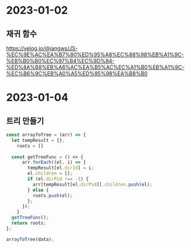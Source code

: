 # 2023-01-02
## 재귀 함수
https://velog.io/@jangws/JS-%EC%9E%AC%EA%B7%80%ED%95%A8%EC%88%98%EB%A1%9C-%EB%B0%B0%EC%97%B4%EC%9D%84-%ED%8A%B8%EB%A6%AC%EA%B5%AC%EC%A1%B0%EB%A1%9C-%EC%B6%9C%EB%A0%A5%ED%95%98%EA%B8%B0

# 2023-01-04
## 트리 만들기
```js
const arrayToTree = (arr) => {
  let tempResult = {},
    roots = []
    
  const getTreeFunc = () => {
      arr.forEach((el, i) => {
        tempResult[el.dirId] = i;
        el.children = [];
        if (el.dirPid !== -1) {
          arr[tempResult[el.dirPid]].children.push(el);
        } else {
          roots.push(el);
        };
      });
    }
  getTreeFunc();
  return roots;
};

arrayToTree(data);

```
